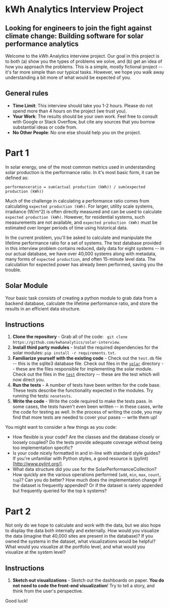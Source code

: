 #  kWh Analytics Interview Project
## Looking for engineers to join the fight against climate change: Building software for solar performance analytics

Welcome to the kWh Analytics interview project. Our goal in this project is to both (a) show you the types of problems we solve, and (b) get an idea of how you approach the problems. This is a simple, mostly fictional project -- it's far more simple than our typical tasks. However, we hope you walk away understanding a bit more of what would be expected of you.

## General rules

-  **Time Limit**: This interview should take you 1-2 hours. Please do not spend more than 4 hours on the project (we trust you). 
-  **Your Work**: The results should be your own work. Feel free to consult with Google or Stack Overflow, but cite any sources that you borrow substantial ideas or code from.
-  **No Other People**: No one else should help you on the project.

# Part 1

In solar energy, one of the most common metrics used in understanding solar production is the performance ratio. In it's most basic form, it can be defined as:

```
performanceratio = sum(actual production (kWh)) / sum(expected production (kWh))
```

Much of the challenge in calculating a performance ratio comes from calculating `expected production (kWh)`. For larger, utility scale systems, irradiance (W/m^2) is often directly measured and can be used to calculate `expected production (kWh)`. However, for residential systems, such measurements are not available, and `expected production (kWh)` must be estimated over longer periods of time using historical data.

In the current problem, you'll be asked to calculate and manipulate the lifetime performance ratio for a set of systems. The test database provided in this interview problem contains reduced, daily data for eight systems -- in our actual database, we have over 40,000 systems along with metadata, many forms of `expected production`, and often 15-minute level data. The calculation for expected power has already been performed, saving you the trouble.

## Solar Module

Your basic task consists of creating a python module to grab data from a backend database, calculate the lifetime performance ratio, and store the results in an efficient data structure.


## Instructions

1.  **Clone the repository** - Grab all of the code: ` git clone https://github.com/kwhanalytics/solar-interview`.
2.  **Install third party modules** - Install the required dependencies for the solar modules: `pip install -r requirements.txt`.
3.  **Familiarize yourself with the existing code** - Check out the `test.db` file -- this is the sqlite3 database file. Check out files in the [`solar`](https://github.com/kwhanalytics/solar-interview/tree/master/solar) directory -- these are the files responsible for implementing the solar module. Check out the files in the [`test`](https://github.com/kwhanalytics/solar-interview/tree/master/test) directory -- these are the test which will now direct you.
4.  **Run the tests** - A number of tests have been written for the code base. These tests describe the functionality expected in the modules. Try running the tests: `nosetests`.
5.  **Write the code** - Write the code required to make the tests pass. In some cases, the tests haven't even been written -- in these cases, write the code for testing as well. In the process of writing the code, you may find that more tests are needed to cover your pases -- write them up!

You might want to consider a few things as you code:

-  How flexible is your code? Are the classes and the database closely or loosely coupled? Do the tests provide adequate coverage without being too implementation specific?
-  Is your code nicely formatted in and in-line with standard style guides? If you're unfamiliar with Python styles, a good resource is (pylint)[http://www.pylint.org/].
-  What data structure did you use for the SolarPerformanceCollection? How quickly are the various operations performed (`add`, `min`, `max`, `count`, `top`)? Can you do better? How much does the implementation change if the dataset is frequently appended? Or if the dataset is rarely appended but frequently queried for the top k systems?

# Part 2

Not only do we hope to calculate and work with the data, but we also hope to display the data both internally and externally. How would you visualize the data (imagine that 40,000 sites are present in the database)? If you owned the systems in the dataset, what visualizations would be helpful? What would you visualize at the portfolio level, and what would you visualize at the system level?

## Instructions

1) **Sketch out visualizations** - Sketch out the dashboards on paper. __You do not need to code the front-end visualization__! Try to tell a story, and think from the user's perspective.


Good luck!
